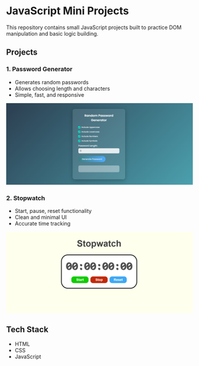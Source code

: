 # JavaScript Mini Projects

This repository contains small JavaScript projects built to practice DOM manipulation and basic logic building.

## Projects

### 1. Password Generator
- Generates random passwords
- Allows choosing length and characters
- Simple, fast, and responsive

![Password Generator Screenshot](./PasswordGenerator/Screenshot.png)

### 2. Stopwatch
- Start, pause, reset functionality
- Clean and minimal UI
- Accurate time tracking

![Stopwatch Screenshot](./Stopwatch/Screenshot.png)

## Tech Stack
- HTML
- CSS
- JavaScript
